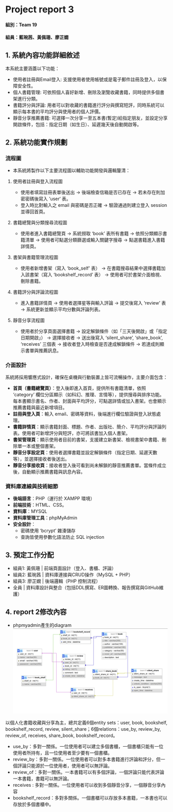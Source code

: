 # Project report 3

#### 組別：Team 19
#### 組員：藍琬茜、黃佩珊、廖芷嫺

## 1. 系統內容功能詳細敘述
本系統主要涵蓋以下功能：
 - 使用者註冊與Email登入: 支援使用者使用帳號或是電子郵件註冊及登入，以保障安全性。
 - 個人書籍管理: 可依照個人喜好新增、刪除及瀏覽收藏書籍，同時提供多個書架進行分類。
 - 書籍評分與評論: 用者可以對收藏的書籍進行評分與撰寫短評，同時系統可以顯示每本書的平均評分與使用者的個人評價。
 - 靜音分享推薦書籍: 可選擇一次分享一至五本書(暫定)給指定朋友，並設定分享開啟條件，包括：指定日期（如生日）、延遲幾天後自動開啟等。

## 2. 系統功能實作規劃

### 流程圖 
 - 本系統將製作以下主要流程圖以輔助功能開發與邏輯釐清：
1. 使用者註冊與登入流程圖  
   - 使用者填寫註冊表單後送出 → 後端檢查信箱是否已存在 → 若未存在則加密密碼後寫入 ’user‘ 表。
   - 登入時比對輸入之 email 與密碼是否正確 → 驗證通過則建立登入 session 並導回首頁。
     
2. 書籍總覽與分類搜尋流程圖  
   - 使用者進入書籍總覽頁 → 系統撈取 ‘book’ 表所有書籍 → 依照分類顯示書籍清單 → 使用者可點選分類篩選或輸入關鍵字搜尋 → 點選書籍進入書籍詳情頁。   

3. 書架與書籍管理流程圖  
   - 使用者新增書架（寫入 ‘book_self’ 表） → 在書籍搜尋結果中選擇書籍加入該書架（寫入 ‘bookshelf_record’ 表） → 使用者可於書架介面檢視、刪除書籍。

4. 書籍評分與評論流程圖  
   - 進入書籍詳情頁 → 使用者選擇星等與輸入評論 → 提交後寫入 ‘review’ 表 → 系統更新並顯示平均分數與評論列表。

5. 靜音分享流程圖  
   - 使用者於分享頁面選擇書籍 → 設定解鎖條件（如「三天後開啟」或「指定日期開啟」） → 選擇接收者 → 送出後寫入 ‘silent_share’, ‘share_book’, ‘receives’ 三個表 → 接收者登入時檢查是否達成解鎖條件 → 若達成則顯示書單與推薦訊息。

 ### 介面設計
 系統將採用響應式設計，確保在桌機與行動裝置上皆可流暢操作，主要介面包含：

 - **首頁（書籍總覽頁）**：登入後即進入首頁，提供所有書籍清單，依照 ‘category’ 欄位分區顯示（如科幻、推理、言情等），提供搜尋與排序功能。每本書顯示書名、作者、封面與平均評分，可點選詳情或加入書架。也會顯示推薦書籍與最近新增項目。
 - **註冊與登入頁**：輸入 email、密碼等資料，後端進行欄位驗證與登入狀態處理。
 - **書籍詳情頁**：顯示書籍封面、標題、作者、出版社、簡介、平均評分與評論列表。使用者可新增評分與短評，亦可將該書加入個人書架。
 - **書架管理頁**：顯示使用者目前的書架，支援建立新書架、檢視書架中書籍、刪除單一本或整個書架。
 - **靜音分享設定頁**：使用者選擇書籍並設定解鎖條件（指定日期、延遲天數等），並選擇接收者後送出。
 - **靜音分享接收頁**：接收者登入後可看到尚未解鎖的靜音推薦書單。當條件成立後，自動顯示推薦書籍與訊息內容。

###  資料庫連線與技術細節
- **後端語言**：PHP（運行於 XAMPP 環境）
- **前端技術**：HTML、CSS。
- **資料庫**：MYSQL
- **資料庫管理工具**：phpMyAdmin
- **安全設計**：
  - 密碼使用 ‘bcrypt’ 雜湊儲存
  - 查詢皆使用參數化語法防止 SQL injection

## 3. 預定工作分配
 - 組員1: 黃佩珊 | 前端頁面設計（登入、書櫃、評論）
 - 組員2: 藍琬茜 | 資料庫連接與CRUD操作（MySQL + PHP）
 - 組員3: 廖芷嫺 | 後端邏輯（PHP 控制流程）
 - 全員 | 資料庫設計與整合（包括DDL撰寫、ER圖轉換、報告撰寫與GitHub維護）
## 4. report 2修改內容
 - phpmyadmin產生的diagram
 ![phpmyadmin產生的diagram](<image_02.png>)

 以個人化書籍收藏與分享為主，總共定義6個entity sets：user, book, bookshelf, bookshelf_record, review, silent_share；6個relations：use_by, review_by, review_of, receives, share_book, bookshelf_record。
 - use_by：多對一關係。一位使用者可以建立多個書櫃，一個書櫃只能有一位使用者所持有，且一位使用者至少要有一個書櫃。
 - review_by：多對一關係。一位使用者可以對多本書籍進行評論和評分，但一個評論只能源於一位使用者，使用者可以無評論。
 - review_of：多對一關係。一本書籍可以有多個評論，一個評論只能代表評論一本書籍，書籍可以無評論。
 - receives : 多對一關係。一位使用者可以收到多個靜音分享，一個靜音分享內容
 - bookshelf_record：多對多關係。一個書櫃可以存放多本書籍，一本書也可以存放於多個書櫃中。
